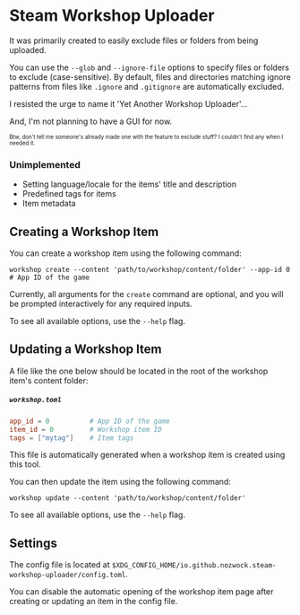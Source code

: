 # Steam Workshop Uploader

It was primarily created to easily exclude files or folders from being uploaded.

You can use the `--glob` and `--ignore-file` options to specify files or folders to exclude (case-sensitive). By default, files and directories matching ignore patterns from files like `.ignore` and `.gitignore` are automatically excluded.

I resisted the urge to name it 'Yet Another Workshop Uploader'...

And, I'm not planning to have a GUI for now.

<sub><sup>Btw, don't tell me someone's already made one with the feature to exclude stuff? I couldn't find any when I needed it.</sup></sub>

### Unimplemented
- Setting language/locale for the items' title and description
- Predefined tags for items
- Item metadata

## Creating a Workshop Item

You can create a workshop item using the following command:

```shell
workshop create --content 'path/to/workshop/content/folder' --app-id 0 # App ID of the game
```

Currently, all arguments for the `create` command are optional, and you will be prompted interactively for any required inputs.

To see all available options, use the `--help` flag.

## Updating a Workshop Item  

A file like the one below should be located in the root of the workshop item's content folder:  

##### `workshop.toml`  
```toml  
app_id = 0          # App ID of the game  
item_id = 0         # Workshop item ID  
tags = ["mytag"]    # Item tags  
```  

This file is automatically generated when a workshop item is created using this tool.

You can then update the item using the following command:

```shell
workshop update --content 'path/to/workshop/content/folder'
```

To see all available options, use the `--help` flag.

## Settings

The config file is located at `$XDG_CONFIG_HOME/io.github.nozwock.steam-workshop-uploader/config.toml`.

You can disable the automatic opening of the workshop item page after creating or updating an item in the config file.